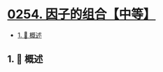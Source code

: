 # [0254. 因子的组合【中等】](https://github.com/Tdahuyou/TNotes.leetcode/tree/main/notes/0254.%20%E5%9B%A0%E5%AD%90%E7%9A%84%E7%BB%84%E5%90%88%E3%80%90%E4%B8%AD%E7%AD%89%E3%80%91)

<!-- region:toc -->

- [1. 📝 概述](#1--概述)

<!-- endregion:toc -->

## 1. 📝 概述
